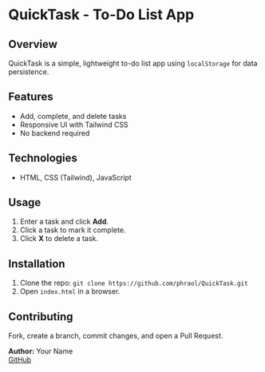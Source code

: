 # QuickTask - To-Do List App

## Overview
QuickTask is a simple, lightweight to-do list app using `localStorage` for data persistence.

## Features
- Add, complete, and delete tasks
- Responsive UI with Tailwind CSS
- No backend required

## Technologies
- HTML, CSS (Tailwind), JavaScript

## Usage
1. Enter a task and click **Add**.
2. Click a task to mark it complete.
3. Click **X** to delete a task.

## Installation
1. Clone the repo: `git clone https://github.com/phraol/QuickTask.git`
2. Open `index.html` in a browser.

## Contributing
Fork, create a branch, commit changes, and open a Pull Request.



**Author:** Your Name  
[GitHub](https://github.com/phraol)

